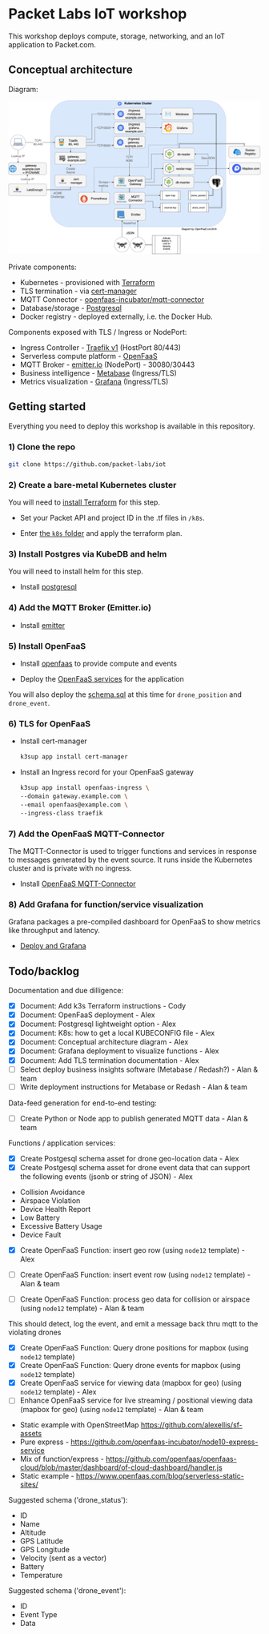 # Packet Labs IoT workshop

This workshop deploys compute, storage, networking, and an IoT application to Packet.com.

## Conceptual architecture

Diagram:

![Conceptual architecture](/docs/images/conceptual.png)

Private components:

* Kubernetes - provisioned with [Terraform](https://www.terraform.io)
* TLS termination - via [cert-manager](https://cert-manager.io)
* MQTT Connector - [openfaas-incubator/mqtt-connector](https://github.com/openfaas-incubator/mqtt-connector)
* Database/storage - [Postgresql](https://www.postgresql.org)
* Docker registry - deployed externally, i.e. the Docker Hub.

Components exposed with TLS / Ingress or NodePort:

* Ingress Controller - [Traefik v1](https://github.com/containous/traefik) (HostPort 80/443)
* Serverless compute platform - [OpenFaaS](https://github.com/openfaas/faas)
* MQTT Broker - [emitter.io](https://emitter.io) (NodePort) - 30080/30443
* Business intelligence - [Metabase](https://www.metabase.com) (Ingress/TLS)
* Metrics visualization - [Grafana](https://grafana.com) (Ingress/TLS)

## Getting started

Everything you need to deploy this workshop is available in this repository.

### 1) Clone the repo

```sh
git clone https://github.com/packet-labs/iot
```

### 2) Create a bare-metal Kubernetes cluster

You will need to [install Terraform](https://www.terraform.io) for this step.

* Set your Packet API and project ID in the .tf files in `/k8s`.

* Enter [the `k8s` folder](/k8s/) and apply the terraform plan.

### 3) Install Postgres via KubeDB and helm

You will need to install helm for this step.

* Install [postgresql](/postgresql/)

### 4) Add the MQTT Broker (Emitter.io)

* Install [emitter](/emitter/)

### 5) Install OpenFaaS

* Install [openfaas](/openfaas/) to provide compute and events

* Deploy the [OpenFaaS services](/openfaas/services/) for the application

You will also deploy the [schema.sql](/openfaas/services/schema.sql) at this time for `drone_position` and `drone_event`.

### 6) TLS for OpenFaaS

* Install cert-manager

    ```sh
    k3sup app install cert-manager
    ```

* Install an Ingress record for your OpenFaaS gateway

    ```sh
    k3sup app install openfaas-ingress \
    --domain gateway.example.com \
    --email openfaas@example.com \
    --ingress-class traefik
    ```

### 7) Add the OpenFaaS MQTT-Connector

The MQTT-Connector is used to trigger functions and services in response to messages generated by the event source. It runs inside the Kubernetes cluster and is private with no ingress.

* Install [OpenFaaS MQTT-Connector](/openfaas/mqtt-connector/)

### 8) Add Grafana for function/service visualization

Grafana packages a pre-compiled dashboard for OpenFaaS to show metrics like throughput and latency.

* [Deploy and Grafana](/grafana/)

## Todo/backlog

Documentation and due dilligence:

- [x] Document: Add k3s Terraform instructions - Cody
- [x] Document: OpenFaaS deployment - Alex
- [x] Document: Postgresql lightweight option - Alex
- [x] Document: K8s: how to get a local KUBECONFIG file - Alex
- [x] Document: Conceptual architecture diagram - Alex
- [x] Document: Grafana deployment to visualize functions - Alex
- [x] Document: Add TLS termination documentation - Alex
- [ ] Select deploy business insights software (Metabase / Redash?) - Alan & team
- [ ] Write deployment instructions for Metabase or Redash - Alan & team

Data-feed generation for end-to-end testing:
- [ ] Create Python or Node app to publish generated MQTT data - Alan & team

Functions / application services:
- [x] Create Postgesql schema asset for drone geo-location data - Alex
- [x] Create Postgesql schema asset for drone event data that can support the following events (jsonb or string of JSON) - Alex

* Collision Avoidance
* Airspace Violation
* Device Health Report
* Low Battery
* Excessive Battery Usage
* Device Fault

- [x] Create OpenFaaS Function: insert geo row (using `node12` template) - Alex
- [ ] Create OpenFaaS Function: insert event row (using `node12` template) - Alan & team 

- [ ] Create OpenFaaS Function: process geo data for collision or airspace (using `node12` template) - Alan & team

This should detect, log the event, and emit a message back thru mqtt to the violating drones

- [x] Create OpenFaaS Function: Query drone positions for mapbox (using `node12` template)
- [x] Create OpenFaaS Function: Query drone events for mapbox (using `node12` template)
- [x] Create OpenFaaS service for viewing data (mapbox for geo) (using `node12` template) - Alex
- [ ] Enhance OpenFaaS service for live streaming / positional viewing data (mapbox for geo) (using `node12` template) - Alan & team

* Static example with OpenStreetMap https://github.com/alexellis/sf-assets
* Pure express - https://github.com/openfaas-incubator/node10-express-service
* Mix of function/express - https://github.com/openfaas/openfaas-cloud/blob/master/dashboard/of-cloud-dashboard/handler.js
* Static example - https://www.openfaas.com/blog/serverless-static-sites/

Suggested schema ('drone_status'):

* ID 
* Name
* Altitude 
* GPS Latitude
* GPS Longitude
* Velocity (sent as a vector)
* Battery
* Temperature

Suggested schema ('drone_event'):

* ID 
* Event Type
* Data 
